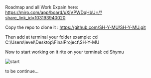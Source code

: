 Roadmap and all Work Expain here:
https://miro.com/app/board/uXjVPWDqHbU=/?share_link_id=103193940020


Copy the repo to clone it : https://github.com/SH-Y-MU/SH-Y-MU.git

Then add at terminal your folder example: cd C:\Users\level\Desktop\FinalProject\SH-Y-MU

Now to start working on it rite on your terminal:  cd Shymu


![start](https://user-images.githubusercontent.com/104593484/191006262-66dde5d9-0f72-46b0-8c01-2b7b848fac9f.png)

to be continue...
